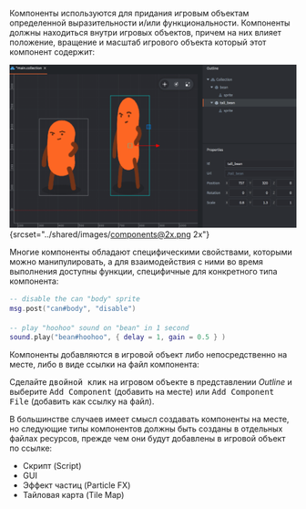 Компоненты используются для придания игровым объектам определенной выразительности и/или функциональности. Компоненты должны находиться внутри игровых объектов, причем на них влияет положение, вращение и масштаб игрового объекта который этот компонент содержит:

![Components](../shared/images/components.png){srcset="../shared/images/components@2x.png 2x"}

Многие компоненты обладают специфическими свойствами, которыми можно манипулировать, а для взаимодействия с ними во время выполнения доступны функции, специфичные для конкретного типа компонента:

```lua
-- disable the can "body" sprite
msg.post("can#body", "disable")

-- play "hoohoo" sound on "bean" in 1 second
sound.play("bean#hoohoo", { delay = 1, gain = 0.5 } )
```

Компоненты добавляются в игровой объект либо непосредственно на месте, либо в виде ссылки на файл компонента:

Сделайте <kbd>двойной клик</kbd> на игровом объекте в представлении *Outline* и выберите <kbd>Add Component</kbd> (добавить на месте) или <kbd>Add Component File</kbd> (добавить как ссылку на файл).

В большинстве случаев имеет смысл создавать компоненты на месте, но следующие типы компонентов должны быть созданы в отдельных файлах ресурсов, прежде чем они будут добавлены в игровой объект по ссылке:

* Скрипт (Script)
* GUI
* Эффект частиц (Particle FX)
* Тайловая карта (Tile Map)
